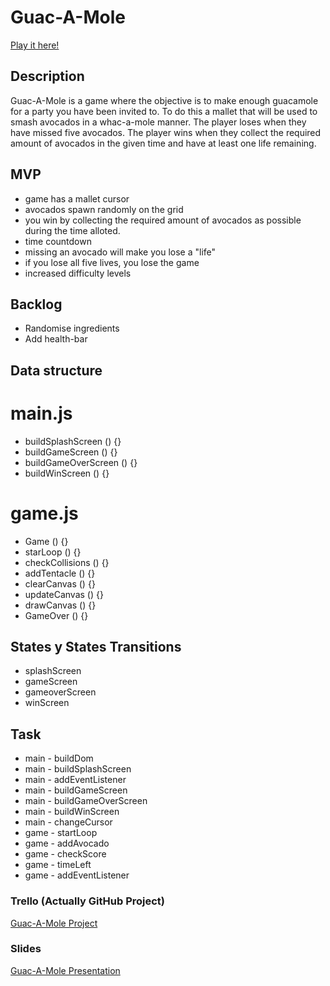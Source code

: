 # Guac-A-Mole

[Play it here!](https://jessevermeulen123.github.io/Guac-A-Mole/)


## Description

Guac-A-Mole is a game where the objective is to make enough guacamole for a party you have been invited to. 
To do this a mallet that will be used to smash avocados in a whac-a-mole manner. 
The player loses when they have missed five avocados. 
The player wins when they collect the required amount of avocados in the given time and have at least one life remaining. 



## MVP

- game has a mallet cursor
- avocados spawn randomly on the grid
- you win by collecting the required amount of avocados as possible during the time alloted. 
- time countdown 
- missing an avocado will make you lose a "life" 
- if you lose all five lives, you lose the game
- increased difficulty levels

## Backlog

- Randomise ingredients 
- Add health-bar 


## Data structure

# main.js 

- buildSplashScreen () {}
- buildGameScreen () {}
- buildGameOverScreen () {}
- buildWinScreen () {}

# game.js

- Game () {}
- starLoop () {}
- checkCollisions () {}
- addTentacle () {}
- clearCanvas () {}
- updateCanvas () {}
- drawCanvas () {}
- GameOver () {}

## States y States Transitions

- splashScreen
- gameScreen
- gameoverScreen
- winScreen


## Task

- main - buildDom
- main - buildSplashScreen
- main - addEventListener
- main - buildGameScreen
- main - buildGameOverScreen
- main - buildWinScreen
- main - changeCursor
- game - startLoop
- game - addAvocado
- game - checkScore
- game - timeLeft
- game - addEventListener

### Trello (Actually GitHub Project)
[Guac-A-Mole Project](https://github.com/JesseVermeulen123/Guac-A-Mole/projects/1)


### Slides
[Guac-A-Mole Presentation](https://docs.google.com/presentation/d/1EoPjQ0tQImXnU_Hrr_7SnjuBWYLYrL3Y8OFowSrWEco/edit?usp=sharing)
